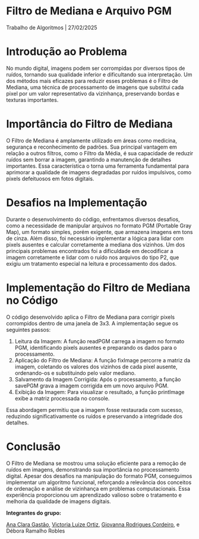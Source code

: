# Filtro de Mediana e Arquivo PGM


Trabalho de Algoritmos  |  27/02/2025

  # Introdução ao Problema

No mundo digital, imagens podem ser corrompidas por diversos tipos de ruídos, tornando sua qualidade inferior e dificultando sua interpretação. Um dos métodos mais eficazes para reduzir esses problemas é o Filtro de Mediana, uma técnica de processamento de imagens que substitui cada pixel por um valor representativo da vizinhança, preservando bordas e texturas importantes.

 # Importância do Filtro de Mediana

O Filtro de Mediana é amplamente utilizado em áreas como medicina, segurança e reconhecimento de padrões. Sua principal vantagem em relação a outros filtros, como o Filtro da Média, é sua capacidade de reduzir ruídos sem borrar a imagem, garantindo a manutenção de detalhes importantes. Essa característica o torna uma ferramenta fundamental para aprimorar a qualidade de imagens degradadas por ruídos impulsivos, como pixels defeituosos em fotos digitais.

# Desafios na Implementação

Durante o desenvolvimento do código, enfrentamos diversos desafios, como a necessidade de manipular arquivos no formato PGM (Portable Gray Map), um formato simples, porém exigente, que armazena imagens em tons de cinza. Além disso, foi necessário implementar a lógica para lidar com pixels ausentes e calcular corretamente a mediana dos vizinhos. Um dos principais problemas encontrados foi a dificuldade em decodificar a imagem corretamente e lidar com o ruído nos arquivos do tipo P2, que exigiu um tratamento especial na leitura e processamento dos dados.

# Implementação do Filtro de Mediana no Código

O código desenvolvido aplica o Filtro de Mediana para corrigir pixels corrompidos dentro de uma janela de 3x3. A implementação segue os seguintes passos:

1. Leitura da Imagem: A função readPGM carrega a imagem no formato PGM, identificando pixels ausentes e preparando os dados para o processamento.
2. Aplicação do Filtro de Mediana: A função fixImage percorre a matriz da imagem, coletando os valores dos vizinhos de cada pixel ausente, ordenando-os e substituindo pelo valor mediano.
3. Salvamento da Imagem Corrigida: Após o processamento, a função savePGM grava a imagem corrigida em um novo arquivo PGM.
4. Exibição da Imagem: Para visualizar o resultado, a função printImage exibe a matriz processada no console.

Essa abordagem permitiu que a imagem fosse restaurada com sucesso, reduzindo significativamente os ruídos e preservando a integridade dos detalhes.

 # Conclusão

O Filtro de Mediana se mostrou uma solução eficiente para a remoção de ruídos em imagens, demonstrando sua importância no processamento digital. Apesar dos desafios na manipulação do formato PGM, conseguimos implementar um algoritmo funcional, reforçando a relevância dos conceitos de ordenação e análise de vizinhança em problemas computacionais. Essa experiência proporcionou um aprendizado valioso sobre o tratamento e melhoria da qualidade de imagens digitais.

**Integrantes do grupo:**

[Ana Clara Gastão](https://github.com/clara-lazz), [Victoria Luize Ortiz](), [Giovanna Rodrigues Cordeiro](https://github.com/giovanna-cordeiro/giovanna-cordeiro), e Débora Ramalho Robles
